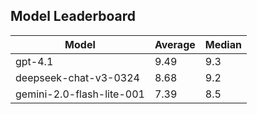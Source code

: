 ## Model Leaderboard

| Model                     | Average | Median |
| ------------------------- | ------- | ------ |
| gpt-4.1                   | 9.49    | 9.3    |
| deepseek-chat-v3-0324     | 8.68    | 9.2    |
| gemini-2.0-flash-lite-001 | 7.39    | 8.5    |
